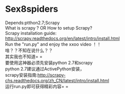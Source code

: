 # Sex8spiders
Depends:ptthon2.7;Scrapy</br>
What is scrapy ? OR How to setup Scrapy?</br>
Scrapy installation guide: http://scrapy.readthedocs.org/en/latest/intro/install.html</br>
Run the "run.py" and enjoy the xxoo video ！！</br>
啥？？不知在说什么？？</br>
其实我也不知道= =</br>
要使用这神器必须先安装python 2.7和scrapy</br>
python 2.7建议通过ActivePython安装，</br>
scrapy安装指南:http://scrapy-chs.readthedocs.org/zh_CN/latest/intro/install.html</br>
运行run.py即可获得精彩内容= =</br>
</br>
